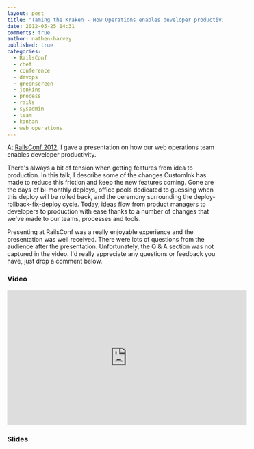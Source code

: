 ```yaml
---
layout: post
title: "Taming the Kraken - How Operations enables developer productivity"
date: 2012-05-25 14:31
comments: true
author: nathen-harvey
published: true
categories: 
  - RailsConf
  - chef
  - conference
  - devops
  - greenscreen
  - jenkins
  - process
  - rails
  - sysadmin
  - team
  - kanban
  - web operations
---
```

At [RailsConf 2012](http://railsconf2012.com/), I gave a presentation on how our web operations team enables developer productivity.  

There's always a bit of tension when getting features from idea to production. In this talk, I describe some of the changes CustomInk has made to reduce this friction and keep the new features coming. Gone are the days of bi-monthly deploys, office pools dedicated to guessing when this deploy will be rolled back, and the ceremony surrounding the deploy-rollback-fix-deploy cycle. Today, ideas flow from product managers to developers to production with ease thanks to a number of changes that we've made to our teams, processes and tools.

<!-- more -->

Presenting at RailsConf was a really enjoyable experience and the presentation was well received.  There were lots of questions from the audience after the presentation.  Unfortunately, the Q & A section was not captured in the video.  I'd really appreciate any questions or feedback you have, just drop a comment below.

### Video

<iframe width="560" height="315" src="http://www.youtube.com/embed/5vzNzQzmAk0" frameborder="0" allowfullscreen></iframe>

### Slides

<script async class="speakerdeck-embed" data-id="4f96da12947c45001f018683" data-ratio="1.2945638432364097" src="//speakerdeck.com/assets/embed.js"></script>
